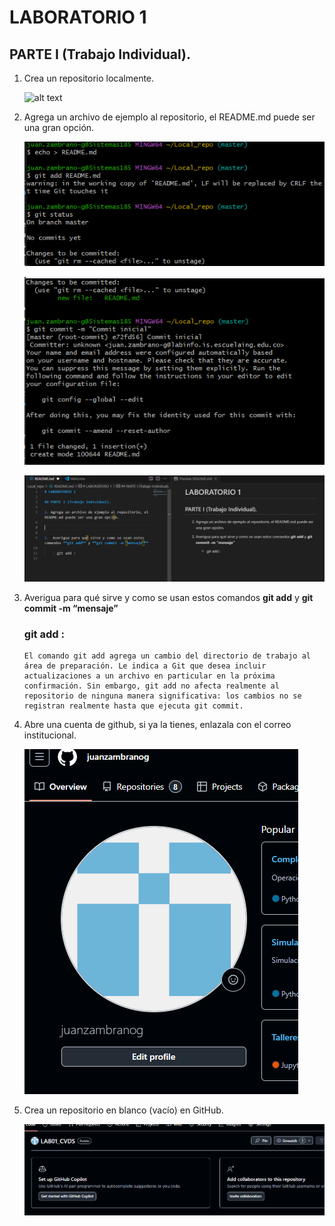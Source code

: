 # LABORATORIO 1

## PARTE I (Trabajo Individual).

1.	Crea un repositorio localmente.

    ![alt text](img\image-1.png)
2. Agrega un archivo de ejemplo al repositorio, el README.md puede ser una gran opción.

    ![alt text](img\image3.png)


    ![alt text](img\image4.png)


    ![alt text](img\image.png)

3.	Averigua para qué sirve y como se usan estos comandos **git add** y **git commit -m “mensaje”**

    ### git add :
        El comando git add agrega un cambio del directorio de trabajo al área de preparación. Le indica a Git que desea incluir actualizaciones a un archivo en particular en la próxima confirmación. Sin embargo, git add no afecta realmente al repositorio de ninguna manera significativa: los cambios no se registran realmente hasta que ejecuta git commit.
4. Abre una cuenta de github, si ya la tienes, enlazala con el correo institucional.

    ![alt text](img\image5.png)

        
5. Crea un repositorio en blanco (vacío) en GitHub.        

    ![alt text](img\image1.png)



